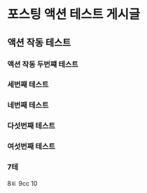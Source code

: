 # 포스팅 액션 테스트 게시글
## 액션 작동 테스트
### 액션 작동 두번쨰 테스트
### 세번째 테스트
### 네번째 테스트
### 다섯번째 테스트
### 여섯번째 테스트
### 7테
8ㅌ
9cc
10
